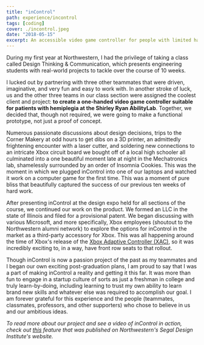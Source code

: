 ```yaml
---
title: "inControl"
path: experience/incontrol
tags: [coding]
cover: ./incontrol.jpeg
date: "2018-05-15"
excerpt: An accessible video game controller for people with limited hand mobility 🎮
---
```


During my first year at Northwestern, I had the privilege of taking a class called Design Thinking & Communication, which presents engineering students with real-world projects to tackle over the course of 10 weeks.

I lucked out by partnering with three other teammates that were driven, imaginative, and very fun and easy to work with. In another stroke of luck, us and the other three teams in our class section were assigned the coolest client and project: **to create a one-handed video game controller suitable for patients with hemiplegia at the Shirley Ryan AbilityLab**. Together, we decided that, though not required, we were going to make a functional prototype, not just a proof of concept. 

Numerous passionate discussions about design decisions, trips to the Corner Makery at odd hours to get dibs on a 3D printer, an admittedly frightening encounter with a laser cutter, and soldering new connections to an intricate Xbox circuit board we bought off of a local high schooler all culminated into a one beautiful moment late at night in the Mechatronics lab, shamelessly surrounded by an order of Insomnia Cookies. This was the moment in which we plugged inControl into one of our laptops and watched it work on a computer game for the first time. This was a moment of pure bliss that beautifully captured the success of our previous ten weeks of hard work.

After presenting inControl at the design expo held for all sections of the course, we continued our work on the product. We formed an LLC in the state of Illinois and filed for a provisional patent. We began discussing with various Microsoft, and more specifically, Xbox employees (shoutout to the Northwestern alumni network) to explore the options for inControl in the market as a third-party accessory for Xbox. This was all happening around the time of Xbox's release of the [Xbox Adaptive Controller (XAC)](https://www.xbox.com/en-US/accessories/controllers/xbox-adaptive-controller), so it was incredibly exciting to, in a way, have front row seats to that rollout. 

Though inControl is now a passion project of the past as my teammates and I began our own exciting post-graduation plans, I am proud to say that I was a part of making inControl a reality and getting it this far. It was more than fun to engage in a startup culture of sorts as just a freshman in college and truly learn-by-doing, including learning to trust my own ability to learn brand new skills and whatever else was required to accomplish our goal. I am forever grateful for this experience and the people (teammates, classmates, professors, and other supporters) who chose to believe in us and our ambitious ideas.

*To read more about our project and see a video of inControl in action, check out [this](https://design.northwestern.edu/projects/profiles/incontrol.html) feature that was published on Northwestern's Segal Design Institute's website.*
